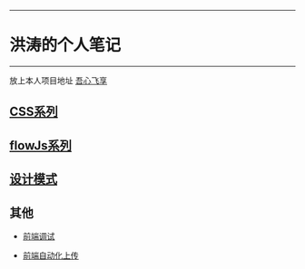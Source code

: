 ----
# 洪涛的个人笔记
----

放上本人项目地址 [吾心飞享](http://www.hhooke.cn)

## [CSS系列](https://github.com/IHongTaoI/study_everyday_note/blob/master/css/index.md)

## [flowJs系列](https://github.com/IHongTaoI/study_everyday_note/blob/master/前端/flowJs系列/index.md)

## [设计模式](https://github.com/IHongTaoI/study_everyday_note/blob/master/前端/javascript/设计模式/index.md)

## 其他

- [前端调试](https://github.com/IHongTaoI/study_everyday_note/blob/master/前端/其他/前端调试.md)

- [前端自动化上传](https://github.com/IHongTaoI/study_everyday_note/blob/master/前端/其他/前端自动化部署.md)